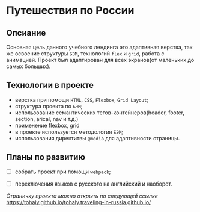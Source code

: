 # Путешествия по России

## Опсиание
Основная цель данного учебного лендинга это адаптивная верстка, так же освоение структуры `БЭМ`, технологий `flex` и `grid`, работа с анимацией.
Проект был адаптирован для всех экранов(от маленьких до самых больших).

## Технологии в проекте 
- верстка при помощи `HTML`, `CSS`, `Flexbox`, `Grid Layout`;
- структура проекта по `БЭМ`;
- использование семантических тегов-контейнеров(header, footer, section, arical, nav и т.д.)
- применение flexbox, grid
- в проекте используется методология `БЭМ`;
- использования директитвы `@media` для адаптивности страницы.

## Планы по развитию
- [ ] собрать проект при помощи `webpack`;
- [ ] переключения языков с русского на английский и наоборот.


*Страничку проекта можно открыть по следующей ссылке* 
   https://tohaly.github.io/tohaly.traveling-in-russia.github.io/
